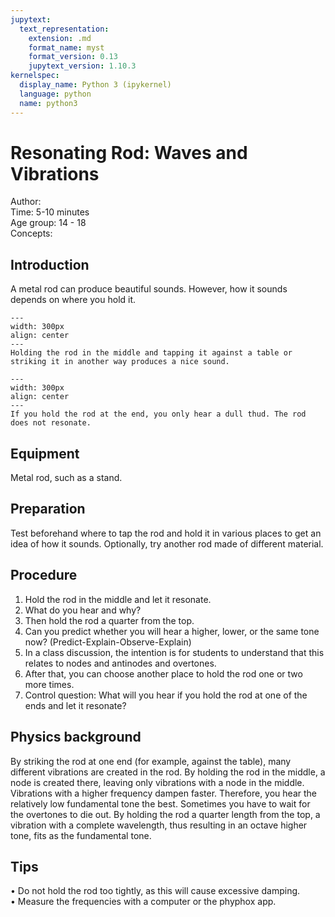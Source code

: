 ```yaml
---
jupytext:
  text_representation:
    extension: .md
    format_name: myst
    format_version: 0.13
    jupytext_version: 1.10.3
kernelspec:
  display_name: Python 3 (ipykernel)
  language: python
  name: python3
---
```


# Resonating Rod: Waves and Vibrations

Author:     \
Time:	5-10 minutes\
Age group:	14 - 18\
Concepts:	

## Introduction
A metal rod can produce beautiful sounds. However, how it sounds depends on where you hold it.

```{figure} dm81_2_figure1.JPG
---
width: 300px
align: center 
---
Holding the rod in the middle and tapping it against a table or striking it in another way produces a nice sound.
```


```{figure} dm81_2_figure2.JPG
---
width: 300px
align: center 
---
If you hold the rod at the end, you only hear a dull thud. The rod does not resonate.
```


## Equipment
Metal rod, such as a stand.

## Preparation
Test beforehand where to tap the rod and hold it in various places to get an idea of how it sounds. Optionally, try another rod made of different material.

## Procedure
1. Hold the rod in the middle and let it resonate.
2. What do you hear and why?
3. Then hold the rod a quarter from the top.
4. Can you predict whether you will hear a higher, lower, or the same tone now? (Predict-Explain-Observe-Explain)
5. In a class discussion, the intention is for students to understand that this relates to nodes and antinodes and overtones.
6. After that, you can choose another place to hold the rod one or two more times.
7. Control question: What will you hear if you hold the rod at one of the ends and let it resonate?

## Physics background
By striking the rod at one end (for example, against the table), many different vibrations are created in the rod. By holding the rod in the middle, a node is created there, leaving only vibrations with a node in the middle. Vibrations with a higher frequency dampen faster. Therefore, you hear the relatively low fundamental tone the best. Sometimes you have to wait for the overtones to die out.
By holding the rod a quarter length from the top, a vibration with a complete wavelength, thus resulting in an octave higher tone, fits as the fundamental tone.

## Tips
• Do not hold the rod too tightly, as this will cause excessive damping. \
• Measure the frequencies with a computer or the phyphox app.